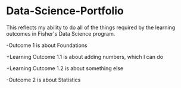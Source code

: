 # Data-Science-Portfolio
This reflects my ability to do all of the things required by the learning outcomes in Fisher's Data Science program.

-Outcome 1 is about Foundations

+Learning Outcome 1.1 is about adding numbers, which I can do

+Learning Outcome 1.2 is about something else

-Outcome 2 is about Statistics

